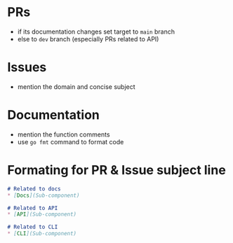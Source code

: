 # PRs
- if its documentation changes set target to `main` branch
- else to `dev` branch (especially PRs related to API)

# Issues
- mention the domain and concise subject

# Documentation
- mention the function comments
- use `go fmt` command to format code

# Formating for PR & Issue subject line
```markdown
# Related to docs
* [Docs](Sub-component)

# Related to API
* [API](Sub-component)

# Related to CLI
* [CLI](Sub-component)
```